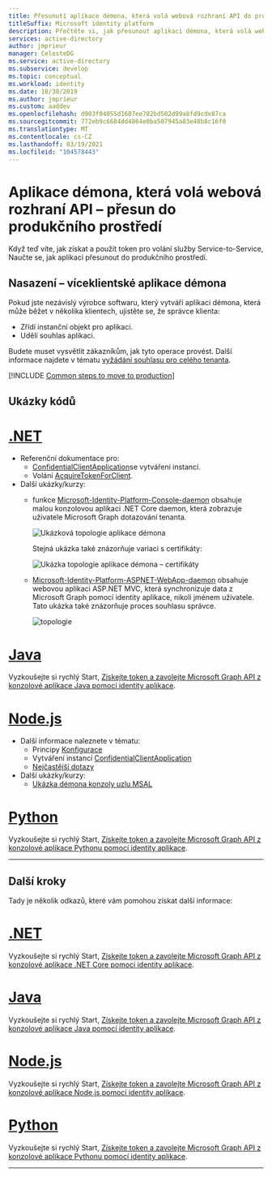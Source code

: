 ```yaml
---
title: Přesunutí aplikace démona, která volá webová rozhraní API do produkčního prostředí | Azure
titleSuffix: Microsoft identity platform
description: Přečtěte si, jak přesunout aplikaci démona, která volá webová rozhraní API do produkčního prostředí.
services: active-directory
author: jmprieur
manager: CelesteDG
ms.service: active-directory
ms.subservice: develop
ms.topic: conceptual
ms.workload: identity
ms.date: 10/30/2019
ms.author: jmprieur
ms.custom: aaddev
ms.openlocfilehash: d903f04055d1607ee782bd502d99a8fd9cde87ca
ms.sourcegitcommit: 772eb9c6684dd4864e0ba507945a83e48b8c16f0
ms.translationtype: MT
ms.contentlocale: cs-CZ
ms.lasthandoff: 03/19/2021
ms.locfileid: "104578443"
---
```

# <a name="daemon-app-that-calls-web-apis---move-to-production"></a>Aplikace démona, která volá webová rozhraní API – přesun do produkčního prostředí

Když teď víte, jak získat a použít token pro volání služby Service-to-Service, Naučte se, jak aplikaci přesunout do produkčního prostředí.

## <a name="deployment---multitenant-daemon-apps"></a>Nasazení – víceklientské aplikace démona

Pokud jste nezávislý výrobce softwaru, který vytváří aplikaci démona, která může běžet v několika klientech, ujistěte se, že správce klienta:

- Zřídí instanční objekt pro aplikaci.
- Udělí souhlas aplikaci.

Budete muset vysvětlit zákazníkům, jak tyto operace provést. Další informace najdete v tématu [vyžádání souhlasu pro celého tenanta](v2-permissions-and-consent.md#requesting-consent-for-an-entire-tenant).

[!INCLUDE [Common steps to move to production](../../../includes/active-directory-develop-scenarios-production.md)]

## <a name="code-samples"></a>Ukázky kódů

# <a name="net"></a>[.NET](#tab/dotnet)

- Referenční dokumentace pro:
  - [ConfidentialClientApplication](/dotnet/api/microsoft.identity.client.confidentialclientapplicationbuilder)se vytváření instancí.
  - Volání [AcquireTokenForClient](/dotnet/api/microsoft.identity.client.acquiretokenforclientparameterbuilder).
- Další ukázky/kurzy:
  - funkce [Microsoft-Identity-Platform-Console-daemon](https://github.com/Azure-Samples/microsoft-identity-platform-console-daemon) obsahuje malou konzolovou aplikaci .NET Core daemon, která zobrazuje uživatele Microsoft Graph dotazování tenanta.

    ![Ukázková topologie aplikace démona](media/scenario-daemon-app/daemon-app-sample.svg)

    Stejná ukázka také znázorňuje variaci s certifikáty:

    ![Ukázka topologie aplikace démona – certifikáty](media/scenario-daemon-app/daemon-app-sample-with-certificate.svg)

  - [Microsoft-Identity-Platform-ASPNET-WebApp-daemon](https://github.com/Azure-Samples/microsoft-identity-platform-aspnet-webapp-daemon) obsahuje webovou aplikaci ASP.NET MVC, která synchronizuje data z Microsoft Graph pomocí identity aplikace, nikoli jménem uživatele. Tato ukázka také znázorňuje proces souhlasu správce.

    ![topologie](media/scenario-daemon-app/damon-app-sample-web.svg)

# <a name="java"></a>[Java](#tab/java)

Vyzkoušejte si rychlý Start, [Získejte token a zavolejte Microsoft Graph API z konzolové aplikace Java pomocí identity aplikace](quickstart-v2-java-daemon.md).

# <a name="nodejs"></a>[Node.js](#tab/nodejs)

- Další informace naleznete v tématu:
  - Principy [Konfigurace](https://github.com/AzureAD/microsoft-authentication-library-for-js/blob/dev/lib/msal-node/docs/configuration.md)
  - Vytváření instancí [ConfidentialClientApplication](https://github.com/AzureAD/microsoft-authentication-library-for-js/blob/dev/lib/msal-node/docs/initialize-confidential-client-application.md)
  - [Nejčastější dotazy](https://github.com/AzureAD/microsoft-authentication-library-for-js/blob/dev/lib/msal-node/docs/faq.md)
- Další ukázky/kurzy:
  - [Ukázka démona konzoly uzlu MSAL](https://github.com/Azure-Samples/ms-identity-javascript-nodejs-console)

# <a name="python"></a>[Python](#tab/python)

Vyzkoušejte si rychlý Start, [Získejte token a zavolejte Microsoft Graph API z konzolové aplikace Pythonu pomocí identity aplikace](quickstart-v2-python-daemon.md).

---

## <a name="next-steps"></a>Další kroky

Tady je několik odkazů, které vám pomohou získat další informace:

# <a name="net"></a>[.NET](#tab/dotnet)

Vyzkoušejte si rychlý Start, [Získejte token a zavolejte Microsoft Graph API z konzolové aplikace .NET Core pomocí identity aplikace](quickstart-v2-netcore-daemon.md).

# <a name="java"></a>[Java](#tab/java)

Vyzkoušejte si rychlý Start, [Získejte token a zavolejte Microsoft Graph API z konzolové aplikace Java pomocí identity aplikace](quickstart-v2-java-daemon.md).

# <a name="nodejs"></a>[Node.js](#tab/nodejs)

Vyzkoušejte si rychlý Start, [Získejte token a zavolejte Microsoft Graph API z konzolové aplikace Node.js pomocí identity aplikace](quickstart-v2-nodejs-console.md).

# <a name="python"></a>[Python](#tab/python)

Vyzkoušejte si rychlý Start, [Získejte token a zavolejte Microsoft Graph API z konzolové aplikace Pythonu pomocí identity aplikace](quickstart-v2-python-daemon.md).

---
